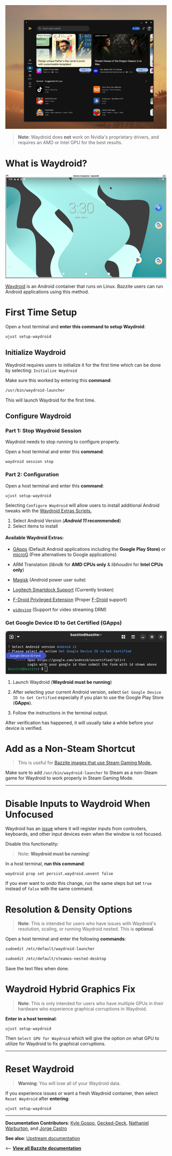<!-- ANCHOR: METADATA -->
<!--{"url_discourse": "https://universal-blue.discourse.group/docs?topic=32", "fetched_at": "2024-09-03 16:43:06.740654+00:00"}-->
<!-- ANCHOR_END: METADATA -->

![Google Play Store|650x500](../img/Google_Play_Store.jpeg)

>**Note**: Waydroid does **not** work on Nvidia's proprietary drivers, and requires an AMD or Intel GPU for the best results.

# What is Waydroid?
![Waydroid](../img/Waydroid.jpeg)

[Waydroid](https://waydro.id/) is an Android container that runs on Linux.  Bazzite users can run Android applications using this method.

# First Time Setup

Open a host terminal and **enter this command to setup Waydroid**:

```bash
ujust setup-waydroid
```

## Initialize Waydroid

Waydroid requires users to initialize it for the first time which can be done by selecting: 
`Initialize Waydroid`

Make sure this worked by entering this **command**:

```bash
/usr/bin/waydroid-launcher
```
This will launch Waydroid for the first time.

## Configure Waydroid

### Part 1: Stop Waydroid Session

Waydroid needs to stop running to configure properly.

Open a host terminal and enter this **command**:

```command
waydroid session stop
```

### Part 2: Configuration

Open a host terminal and enter this **command**:
```
ujust setup-waydroid
```

Selecting `Configure Waydroid` will allow users to install additional Android tweaks with the [Waydroid Extras Scripts.](https://github.com/casualsnek/waydroid_script#waydroid-extras-script)

1. Select Android Version (***Android 11* recommended**)
2. Select items to install

#### Available Waydroid Extras:

- [GApps](https://github.com/opengapps/opengapps/wiki/FAQ) (Default Android applications including the **Google Play Store)** or [microG](https://microg.org/) (Free alternatives to Google applications)

- ARM Translation (*libndk* for **AMD CPUs only** & *libhoudini* for **Intel CPUs only**)

- [Magisk](https://github.com/topjohnwu/Magisk) (Android power user suite)

- [Logitech Smartdock Support](https://support.logi.com/hc/en-us/articles/360023201574-What-is-SmartDock) (Currently broken)

- [F-Droid Privileged Extension](https://f-droid.org/packages/org.fdroid.fdroid.privileged/) (Proper [F-Droid](https://f-droid.org/en/packages/) support)

- [`widevine`](https://widevine.com/) (Support for video streaming DRM)

### Get Google Device ID to Get Certified (**GApps**)

![Waydroid_DeviceID|690x182](../img/Waydroid_DeviceID.png)


1. Launch Waydroid 
(**Waydroid must be running**)

2. After selecting your current Android version, select `Get Google Device ID to Get Certified` especially if you plan to use the Google Play Store (**GApps**).

3. Follow the instructions in the terminal output.

After verification has happened, it will usually take a while before your device is verified.

# Add as a Non-Steam Shortcut
>This is useful for [Bazzite images that use Steam Gaming Mode.](../Handheld_and_HTPC_edition/Steam_Gaming_Mode.md)

Make sure to add `/usr/bin/waydroid-launcher` to Steam as a non-Steam game for Waydroid to work properly in Steam Gaming Mode.

<hr>

# Disable Inputs to Waydroid When Unfocused

Waydroid has an [issue](https://github.com/waydroid/waydroid/issues/135) where it will register inputs from controllers, keyboards, and other input devices even when the window is not focused.

Disable this functionality:

>Note: **Waydroid must be running**!

In a host terminal, **run this command**: 

```command
waydroid prop set persist.waydroid.uevent false
```

If you ever want to undo this change, run the same steps but set `true` instead of `false` with the same command.

# Resolution & Density Options

>**Note**: This is intended for users who have issues with Waydroid's resolution, scaling, or running Waydroid nested.  This is **optional**.

Open a host terminal and enter the following **commands**:

```bash
sudoedit /etc/default/waydroid-launcher
```

```bash
sudoedit /etc/default/steamos-nested-desktop
```

Save the text files when done.

# Waydroid Hybrid Graphics Fix

>**Note**: This is only intended for users who have multiple GPUs in their hardware who experience graphical corruptions in Waydroid.

**Enter in a host terminal**:

```
ujust setup-waydroid
```

Then `Select GPU for Waydroid` which will give the option on what GPU to utilize for Waydroid to fix graphical corruptions.

<hr>

# Reset Waydroid

>**Warning**: You will lose all of your Waydroid data.

If you experience issues or want a fresh Waydroid container, then select `Reset Waydroid` after **entering**:

```
ujust setup-waydroid
```

<hr>

**Documentation Contributors**: [Kyle Gospo](https://github.com/KyleGospo), [Gecked-Deck](https://github.com/Gecked-Deck), [Nathaniel Warburton](https://github.com/storyaddict), and [Jorge Castro](https://github.com/castrojo)

**See also**: [Upstream documentation](https://docs.waydro.id/)

<-- [**View all Bazzite documentation**](../index.md)